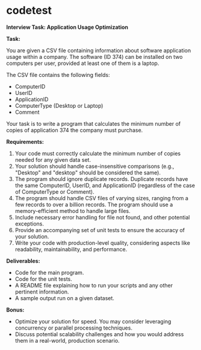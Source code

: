 # codetest


**Interview Task: Application Usage Optimization**

**Task:** 

You are given a CSV file containing information about software application usage within a company. The software (ID 374) can be installed on two computers per user, provided at least one of them is a laptop. 

The CSV file contains the following fields:

- ComputerID
- UserID
- ApplicationID
- ComputerType (Desktop or Laptop)
- Comment

Your task is to write a program that calculates the minimum number of copies of application 374 the company must purchase. 

**Requirements:**

1. Your code must correctly calculate the minimum number of copies needed for any given data set.
2. Your solution should handle case-insensitive comparisons (e.g., "Desktop" and "desktop" should be considered the same).
3. The program should ignore duplicate records. Duplicate records have the same ComputerID, UserID, and ApplicationID (regardless of the case of ComputerType or Comment).
4. The program should handle CSV files of varying sizes, ranging from a few records to over a billion records. The program should use a memory-efficient method to handle large files.
5. Include necessary error handling for file not found, and other potential exceptions.
6. Provide an accompanying set of unit tests to ensure the accuracy of your solution.
7. Write your code with production-level quality, considering aspects like readability, maintainability, and performance.

**Deliverables:**

- Code for the main program.
- Code for the unit tests.
- A README file explaining how to run your scripts and any other pertinent information.
- A sample output run on a given dataset.

**Bonus:**

- Optimize your solution for speed. You may consider leveraging concurrency or parallel processing techniques.
- Discuss potential scalability challenges and how you would address them in a real-world, production scenario.
